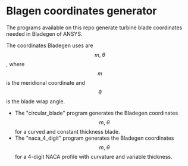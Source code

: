 # Blagen coordinates generator

The programs available on this repo generate turbine blade coordinates needed in Bladegen of ANSYS.

The coordinates Bladegen uses are $$m, \; \theta$$, where $$m$$ is the meridional coordinate and $$\theta$$ is the blade wrap angle.

- The "circular_blade" program generates the Bladegen coordinates $$m,\; \theta$$ for a curved and constant thickness blade.
- The "naca_4_digit" program generates the Bladegen coordinates $$m,\; \theta$$ for a 4-digit NACA profile with curvature and variable thickness.
